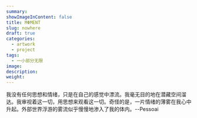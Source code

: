 ```yaml
---
summary:
showImageInContent: false
title: MΦMENT
slug: nowhere
draft: true
categories:
  - artwork
  - project
tags:
  - 一小部分无限
image:
description:
weight:
---
```

我没有任何思想和情绪，只是在自己的感觉中漂流。我毫无目的地在潜藏空间溜达。我审视着这一切，用思想来观看这一切。奇怪的是，一片情绪的薄雾在我心中升起。外部世界浮游的雾流似乎慢慢地渗入了我的体内。--Pessoai

